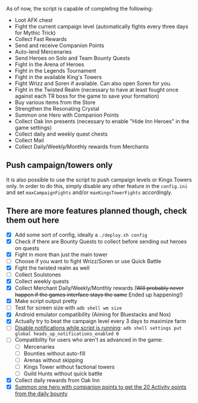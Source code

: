 As of now, the script is capable of completing the following:

* Loot AFK chest
* Fight the current campaign level (automatically fights every three days for Mythic Trick)
* Collect Fast Rewards
* Send and receive Companion Points
* Auto-lend Mercenaries
* Send Heroes on Solo and Team Bounty Quests
* Fight in the Arena of Heroes
* Fight in the Legends Tournament
* Fight in the available King's Towers
* Fight Wrizz and Soren if available. Can also open Soren for you.
* Fight in the Twisted Realm (necessary to have at least fought once against each TR boss for the game to save your formation)
* Buy various items from the Store
* Strengthen the Resonating Crystal
* Summon one Hero with Companion Points
* Collect Oak Inn presents (necessary to enable "Hide Inn Heroes" in the game settings)
* Collect daily and weekly quest chests
* Collect Mail
* Collect Daily/Weekly/Monthly rewards from Merchants

## Push campaign/towers only

It is also possible to use the script to push campaign levels or Kings Towers only. In order to do this, simply disable any other feature in the `config.ini` and set `maxCampaignFights` and/or `maxKingsTowerFights` accordingly.

## There are more features planned though, check them out here

* [x] Add some sort of config, ideally a `./deploy.sh config`
* [x] Check if there are Bounty Quests to collect before sending out heroes on quests
* [x] Fight in more than just the main tower
* [ ] Choose if you want to fight Wrizz/Soren or use Quick Battle
* [x] Fight the twisted realm as well
* [ ] Collect Soulstones
* [x] Collect weekly quests
* [x] Collect Merchant Daily/Weekly/Monthly rewards (~~Will probably never happen if the games interface stays the same~~ Ended up happening!)
* [x] Make script output pretty
* [ ] Test for screen size with `adb shell wm size`
* [x] Android emulator compatibility (Aiming for Bluestacks and Nox)
* [x] Actually try to beat the campaign level every 3 days to maximize farm
* [ ] [Disable notifications while script is running](https://android.stackexchange.com/questions/194058/how-to-disable-peek-heads-up-notifications-globally-in-android-oreo): `adb shell settings put global heads_up_notifications_enabled 0`
* [ ] Compatibility for users who aren't as advanced in the game:
  * [ ] Mercenaries
  * [ ] Bounties without auto-fill
  * [ ] Arenas without skipping
  * [ ] Kings Tower without factional towers
  * [ ] Guild Hunts without quick battle
* [x] Collect daily rewards from Oak Inn
* [x] [Summon one hero with companion points to get the 20 Activity points from the daily bounty](https://github.com/zebscripts/AFK-Daily/discussions/34)
